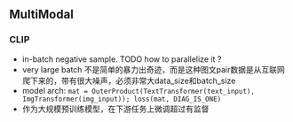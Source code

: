 ## MultiModal

### CLIP

- in-batch negative sample. TODO how to parallelize it ?
- very large batch 不是简单的暴力出奇迹，而是这种图文pair数据是从互联网爬下来的，带有很大噪声，必须非常大data_size和batch_size
- model arch: `mat = OuterProduct(TextTransformer(text_input), ImgTransformer(img_input)); loss(mat, DIAG_IS_ONE)`
- 作为大规模预训练模型，在下游任务上微调超过有监督
